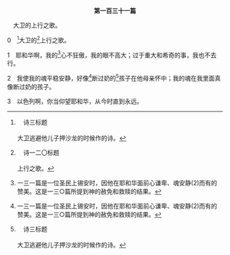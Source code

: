 <p style="text-align:center;font-weight:bold;">第一百三十一篇</p>

<a name="0">

<span id="spsm">　大卫的上行之歌。

0　[^a]大卫的[^b]上行之歌。

[^a]:　诗三标题<br><br>大卫逃避他儿子押沙龙的时候作的诗。

[^b]:　诗一二〇标题<br><br>上行之歌。

1　耶和华啊，我的[^1]心不狂傲，我的眼不高大；过于重大和希奇的事，我也不去行。

[^1]:一三一篇是一位圣民上锡安时，因他在耶和华面前心谦卑、魂安静(2)而有的赞美。这是一三○篇所提到神的赦免和救赎的结果。

2　我使我的魂平稳安静，好像[^1]断过奶的[^a]孩子在他母亲怀中；我的魂在我里面真像断过奶的孩子。

[^1]:诗人断过奶，就是被剥夺了主以外的一切(参七三)。当我们和诗人一样谦卑、平稳、安静并断过奶，我们就能劝勉别人仰望神(3)。

[^a]:　太十八3；林前十四20<br><br>太18:3　我实在告诉你们，你们若不回转，变成像小孩子一样，绝不能进诸天的国。<br><br>林前14:20　弟兄们，在领悟上不要作小孩子，但在恶事上要作婴孩，在领悟上却要成熟。

3　以色列啊，你当仰望耶和华，从今时直到永远。
